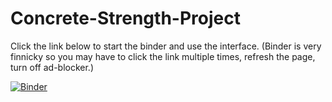 # Concrete-Strength-Project
Click the link below to start the binder and use the interface. (Binder is very finnicky so you may have to click the link multiple times, refresh the page, turn  off ad-blocker.)

[![Binder](https://mybinder.org/badge_logo.svg)](https://mybinder.org/v2/gh/RamonZubiate/Concrete-Strength-Project/HEAD?urlpath=voila%2Frender%2FConcreteStrength%20(Binder).ipynb)
